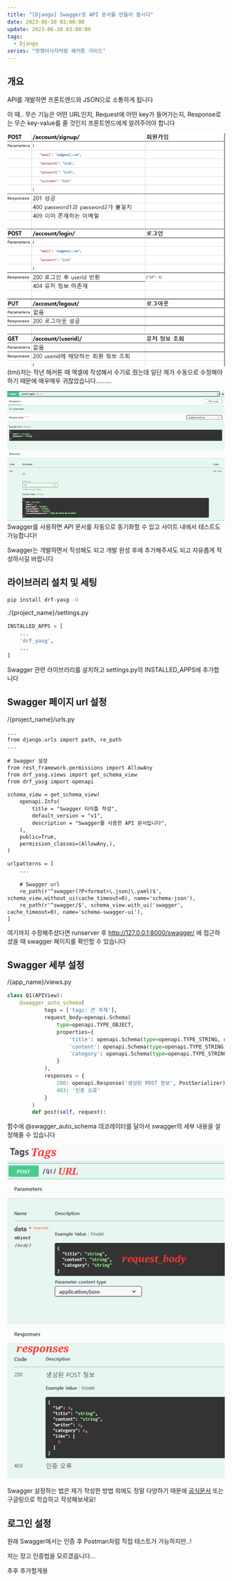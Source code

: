 ```yaml
---
title: "[Django] Swagger로 API 문서를 만들어 봅시다"
date: 2023-06-30 03:00:00
update: 2023-06-30 03:00:00
tags:
  - Django
series: "멋쟁이사자처럼 해커톤 가이드"
---
```


## 개요

API를 개발하면 프론트엔드와 JSON으로 소통하게 됩니다

이 때.. 무슨 기능은 어떤 URL인지, Request에 어떤 key가 들어가는지, Response로는 무슨 key-value를 줄 것인지 프론트엔드에게 알려주어야 합니다

![](1.png)
(tmi)저는 작년 해커톤 때 엑셀에 작성해서 수기로 줬는데 일단 제가 수동으로 수정해야 하기 때문에 매우매우 귀찮았습니다.........

![](image-2.png)
Swagger를 사용하면 API 문서를 자동으로 동기화할 수 있고 사이트 내에서 테스트도 가능합니다!

Swagger는 개발하면서 작성해도 되고 개발 완성 후에 추가해주셔도 되고 자유롭게 작성하시길 바랍니다


## 라이브러리 설치 및 세팅
```bash
pip install drf-yasg -U
```

./{project_name}/settings.py
```python
INSTALLED_APPS = [
    ...
    'drf_yasg',
    ...
]
```
Swagger 관련 라이브러리를 설치하고 settings.py의 INSTALLED_APPS에 추가합니다

## Swagger 페이지 url 설정
/{project_name}/urls.py
```
...
from django.urls import path, re_path
...

# Swagger 설정
from rest_framework.permissions import AllowAny
from drf_yasg.views import get_schema_view
from drf_yasg import openapi
```

```
schema_view = get_schema_view(
    openapi.Info(
        title = "Swagger 타이틀 작성",
        default_version = "v1",
        description = "Swagger를 사용한 API 문서입니다",
    ),
    public=True,
    permission_classes=(AllowAny,),
)
```
```
urlpatterns = [
    ...

    # Swagger url
    re_path(r'^swagger(?P<format>\.json|\.yaml)$', schema_view.without_ui(cache_timeout=0), name='schema-json'),
    re_path(r'^swagger/$', schema_view.with_ui('swagger', cache_timeout=0), name='schema-swagger-ui'),
]
```
여기까지 수정해주셨다면 runserver 후 http://127.0.0.1:8000/swagger/ 에 접근하셨을 때 swagger 페이지를 확인할 수 있습니다

## Swagger 세부 설정

/{app_name}/views.py
```python
class Q1(APIView):
    @swagger_auto_schema(
            tags = ['tags: 큰 주제'],
            request_body=openapi.Schema(
                type=openapi.TYPE_OBJECT, 
                properties={
                    'title': openapi.Schema(type=openapi.TYPE_STRING, description="제목"),
                    'content': openapi.Schema(type=openapi.TYPE_STRING, description="내용"),
                    'category': openapi.Schema(type=openapi.TYPE_STRING, description="카테고리 이름")
                }
            ),
            responses = {
                200: openapi.Response('생성된 POST 정보', PostSerializer),
                403: '인증 오류'
            }
        )
        def post(self, request):
```
함수에 @swagger_auto_schema 데코레이터를 달아서 swagger의 세부 내용을 설정해줄 수 있습니다


![](image-5.png)

Swagger 설정하는 법은 제가 작성한 방법 외에도 정말 다양하기 때문에 [공식문서](https://drf-yasg.readthedocs.io/en/stable/drf_yasg.html#module-drf_yasg.openapi) 또는 구글링으로 학습하고 작성해보세요!

## 로그인 설정

원래 Swagger에서는 인증 후 Postman처럼 직접 테스트가 가능하지만..!

저는 장고 인증법을 모르겠읍니다...

추후 추가할게용
